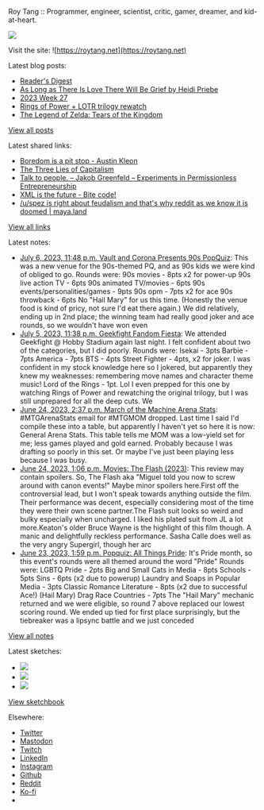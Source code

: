 Roy Tang :: Programmer, engineer, scientist, critic, gamer, dreamer, and kid-at-heart.

![](https://roytang.net/static/img/profile.jpg)

Visit the site: ![https://roytang.net](https://roytang.net)

Latest blog posts:

- [Reader&#x27;s Digest](https://roytang.net/2023/07/readers-digest/)
- [As Long as There Is Love There Will Be Grief by Heidi Priebe](https://roytang.net/2023/07/as-long-as-there-is-love/)
- [2023 Week 27](https://roytang.net/2023/07/2023-week-27/)
- [Rings of Power + LOTR trilogy rewatch](https://roytang.net/2023/07/rop-lotr/)
- [The Legend of Zelda: Tears of the Kingdom](https://roytang.net/2023/07/totk/)

[View all posts](https://roytang.net/blog)

Latest shared links:

- [Boredom is a pit stop - Austin Kleon](https://roytang.net/2023/07/c54737a33b402d5e8a8e3129671eb5ae/)
- [The Three Lies of Capitalism](https://roytang.net/2023/07/3c061f0abe4183d3701682702ca883cc/)
- [Talk to people. – Jakob Greenfeld – Experiments in Permissionless Entrepreneurship](https://roytang.net/2023/07/c5c69b8aaf00720f8efad802ecea32cf/)
- [XML is the future - Bite code!](https://roytang.net/2023/07/d4b6c1be98217e1a70b4d56d91abba6a/)
- [/u/spez is right about feudalism and that&#x27;s why reddit as we know it is doomed | maya.land](https://roytang.net/2023/07/0196cce311bd1a6bf709baca909838d5/)

[View all links](https://roytang.net/links)

Latest notes:

- [July 6, 2023, 11:48 p.m. Vault and Corona Presents 90s PopQuiz](https://roytang.net/2023/07/popquiz-90s/): This was a new venue for the 90s-themed PQ, and as 90s kids we were kind of obliged to go. Rounds were: 90s movies - 8pts x2 for power-up 90s live action TV - 6pts 90s animated TV/movies - 6pts 90s events/personalities/games - 9pts 90s opm - 7pts x2 for ace 90s throwback - 6pts No &quot;Hail Mary&quot; for us this time. (Honestly the venue food is kind of pricy, not sure I&#x27;d eat there again.) We did relatively, ending up in 2nd place; the winning team had really good joker and ace rounds, so we wouldn&#x27;t have won even
- [July 5, 2023, 11:38 p.m. Geekfight Fandom Fiesta](https://roytang.net/2023/07/geekfight-fandom/): We attended Geekfight @ Hobby Stadium again last night. I felt confident about two of the categories, but I did poorly. Rounds were: Isekai - 3pts Barbie - 7pts America - 7pts BTS - 4pts Street Fighter - 4pts, x2 for joker. I was confident in my stock knowledge here so I jokered, but apparently they knew my weaknesses: remembering move names and character theme music! Lord of the Rings - 1pt. Lol I even prepped for this one by watching Rings of Power and rewatching the original trilogy, but I was still unprepared for all the deep cuts. We
- [June 24, 2023, 2:37 p.m. March of the Machine Arena Stats](https://roytang.net/2023/06/mtgmom-stats/): #MTGArenaStats email for #MTGMOM dropped. Last time I said I&#x27;d compile these into a table, but apparently I haven&#x27;t yet so here it is now: General Arena Stats. This table tells me MOM was a low-yield set for me; less games played and gold earned. Probably because I was drafting so poorly in this set. Or maybe I&#x27;ve just been playing less because I was busy.
- [June 24, 2023, 1:06 p.m. Movies: The Flash (2023)](https://roytang.net/2023/06/the-flash-2023/): This review may contain spoilers. So, The Flash aka &quot;Miguel told you now to screw around with canon events!&quot; Maybe minor spoilers here.First off the controversial lead, but I won&#x27;t speak towards anything outside the film. Their performance was decent, especially considering most of the time they were their own scene partner.The Flash suit looks so weird and bulky especially when uncharged. I liked his plated suit from JL a lot more.Keaton&#x27;s older Bruce Wayne is the highlight of this film though. A manic and delightfully reckless performance. Sasha Calle does well as the very angry Supergirl, though her arc
- [June 23, 2023, 1:59 p.m. Popquiz: All Things Pride](https://roytang.net/2023/06/popquiz-pride/): It&#x27;s Pride month, so this event&#x27;s rounds were all themed around the word &quot;Pride&quot; Rounds were: LGBTQ Pride - 2pts Big and Small Cats in Media - 8pts Schools - 5pts Sins - 6pts (x2 due to powerup) Laundry and Soaps in Popular Media - 3pts Classic Romance Literature - 8pts (x2 due to successful Ace!) (Hail Mary) Drag Race Countries - 7pts The &quot;Hail Mary&quot; mechanic returned and we were eligible, so round 7 above replaced our lowest scoring round. We ended up tied for first place surprisingly, but the tiebreaker was a lipsync battle and we just conceded

[View all notes](https://roytang.net/notes)

Latest sketches:


- ![](https://roytang.net/media/cache/a6/91/a691e8e5ea3ce73099ba719c9d195dca.jpg)
- ![](https://roytang.net/media/cache/6a/6a/6a6a50c5debd7b0864f953d27d218c9f.jpg)
- ![](https://roytang.net/media/cache/7a/d4/7ad4e6def8147d6f83590eb62ebf33e6.jpg)

[View sketchbook](https://roytang.net/albums/sketchbook)


Elsewhere:

- [Twitter](https://twitter.com/roytang)
- [Mastodon](https://indieweb.social/@roytang)
- [Twitch](https://twitch.tv/twitchyroy)
- [LinkedIn](https://www.linkedin.com/in/roytang)
- [Instagram](https://instagram.com/roytang0400)
- [Github](https://github.com/roytang)
- [Reddit](https://reddit.com/u/hungryroy)
- [Ko-fi](https://ko-fi.com/roytang)
- [](mailto:hello@roytang.net)